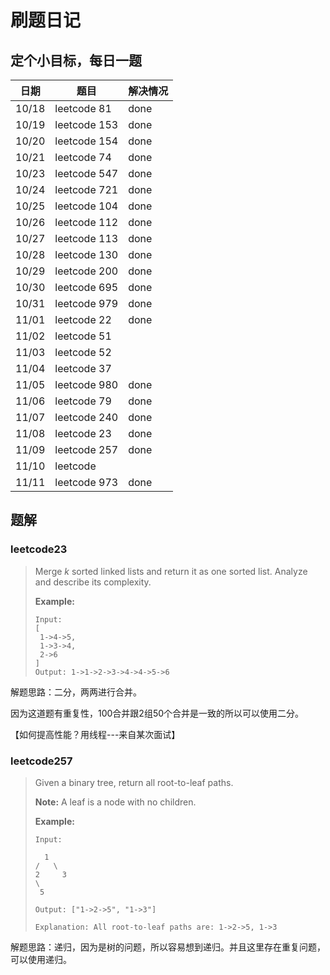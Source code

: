 # 刷题日记

## 定个小目标，每日一题

| 日期  | 题目        | 解决情况 |
| ----- | ----------- | -------- |
| 10/18 | leetcode 81 | done     |
| 10/19 | leetcode 153 | done     |
| 10/20 | leetcode 154 | done     |
| 10/21 | leetcode 74 | done     |
| 10/23 | leetcode 547 | done     |
| 10/24 | leetcode 721 | done     |
| 10/25 | leetcode 104 | done     |
| 10/26 | leetcode 112 | done     |
| 10/27 | leetcode 113 | done     |
| 10/28 | leetcode 130 | done     |
| 10/29 | leetcode 200 | done     |
| 10/30 | leetcode 695 | done     |
| 10/31 | leetcode 979 | done     |
| 11/01 | leetcode 22 | done     |
| 11/02 | leetcode 51 |      |
| 11/03 | leetcode 52 |    |
| 11/04 | leetcode 37 |      |
| 11/05 | leetcode 980 | done     |
| 11/06 | leetcode 79 | done     |
| 11/07 | leetcode 240 | done     |
| 11/08 | leetcode 23 | done     |
| 11/09 | leetcode 257 | done     |
| 11/10| leetcode  |      |
| 11/11| leetcode 973 |   done   |



## 题解
### leetcode23

>Merge *k* sorted linked lists and return it as one sorted list. Analyze and describe its complexity.
>
>**Example:**
>
>```
>Input:
>[
>  1->4->5,
>  1->3->4,
>  2->6
>]
>Output: 1->1->2->3->4->4->5->6
>```

解题思路：二分，两两进行合并。

因为这道题有重复性，100合并跟2组50个合并是一致的所以可以使用二分。

【如何提高性能？用线程---来自某次面试】

### leetcode257

>Given a binary tree, return all root-to-leaf paths.
>
>**Note:** A leaf is a node with no children.
>
>**Example:**
>
>```
>Input:
>
>   1
> /   \
>2     3
> \
>  5
>
>Output: ["1->2->5", "1->3"]
>
>Explanation: All root-to-leaf paths are: 1->2->5, 1->3
>```

解题思路：递归，因为是树的问题，所以容易想到递归。并且这里存在重复问题，可以使用递归。